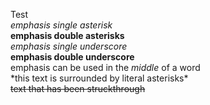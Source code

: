 Test <br>
*emphasis single asterisk* <br>
**emphasis double asterisks** <br>
_emphasis single underscore_ <br>
__emphasis double underscore__ <br>
emphasis can be used in the *middle* of a word <br>
\*this text is surrounded by literal asterisks\* <br>
~~text that has been struckthrough~~ <br>
